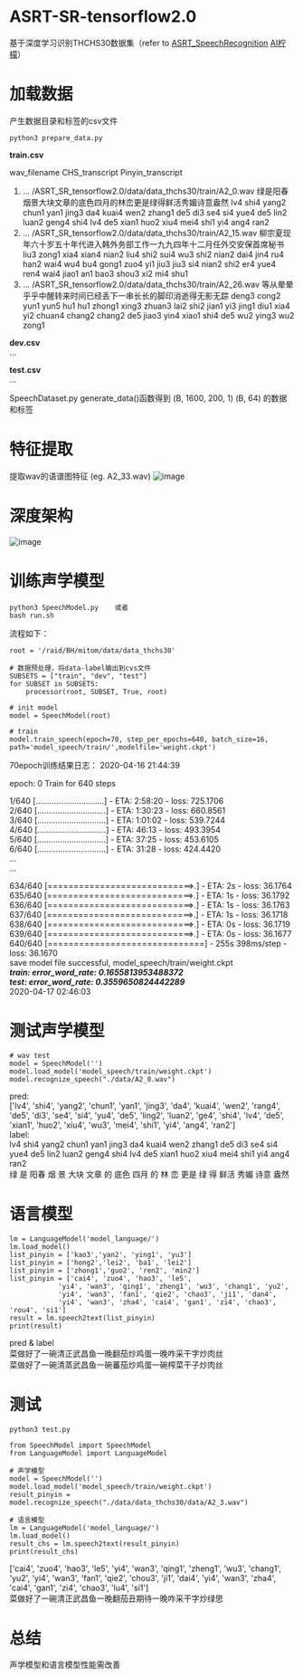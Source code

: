 # ASRT-SR-tensorflow2.0
基于深度学习识别THCHS30数据集（refer to [ASRT_SpeechRecognition](https://github.com/nl8590687/ASRT_SpeechRecognition) [AI柠檬](https://blog.ailemon.me/2018/08/29/asrt-a-chinese-speech-recognition-system/)）

# 加载数据
产生数据目录和标签的csv文件
 
	python3 prepare_data.py 


**train.csv**

wav_filename     CHS_transcript      Pinyin_transcript  
1. ... /ASRT_SR_tensorflow2.0/data/data_thchs30/train/A2_0.wav  绿是阳春烟景大块文章的底色四月的林峦更是绿得鲜活秀媚诗意盎然	lv4 shi4 yang2 chun1 yan1 jing3 da4 kuai4 wen2 zhang1 de5 di3 se4 si4 yue4 de5 lin2 luan2 geng4 shi4 lv4 de5 xian1 huo2 xiu4 mei4 shi1 yi4 ang4 ran2
2. ... /ASRT_SR_tensorflow2.0/data/data_thchs30/train/A2_15.wav	柳宗夏现年六十岁五十年代进入韩外务部工作一九九四年十二月任外交安保首席秘书	liu3 zong1 xia4 xian4 nian2 liu4 shi2 sui4 wu3 shi2 nian2 dai4 jin4 ru4 han2 wai4 wu4 bu4 gong1 zuo4 yi1 jiu3 jiu3 si4 nian2 shi2 er4 yue4 ren4 wai4 jiao1 an1 bao3 shou3 xi2 mi4 shu1
3. ... /ASRT_SR_tensorflow2.0/data/data_thchs30/train/A2_26.wav	等从晕晕乎乎中醒转来时间已经丢下一串长长的脚印消逝得无影无踪	deng3 cong2 yun1 yun5 hu1 hu1 zhong1 xing3 zhuan3 lai2 shi2 jian1 yi3 jing1 diu1 xia4 yi2 chuan4 chang2 chang2 de5 jiao3 yin4 xiao1 shi4 de5 wu2 ying3 wu2 zong1  

**dev.csv**  
...   

**test.csv**  
...  

SpeechDataset.py generate_data()函数得到  (B, 1600, 200, 1)  (B, 64) 的数据和标签


# 特征提取
提取wav的语谱图特征 (eg. A2_33.wav)
![image](https://github.com/Mitomzhou/ASRT_SR_tensorflow2.0/blob/master/image/spectrogram.png)


# 深度架构
![image](https://github.com/Mitomzhou/ASRT_SR_tensorflow2.0/blob/master/image/frame.png)


# 训练声学模型
	
	python3 SpeechModel.py    或者
	bash run.sh
	
流程如下：
    
    root = '/raid/BH/mitom/data/data_thchs30'
     
    # 数据预处理，将data-label输出到cvs文件
    SUBSETS = ["train", "dev", "test"]
    for SUBSET in SUBSETS:
        processor(root, SUBSET, True, root)
    
    # init model
    model = SpeechModel(root)
     
    # train
    model.train_speech(epoch=70, step_per_epochs=640, batch_size=16, path='model_speech/train/',modelfile='weight.ckpt')  
    
70epoch训练结果日志：
2020-04-16 21:44:39

epoch:  0
Train for 640 steps

  1/640 [..............................] - ETA: 2:58:20 - loss: 725.1706  
  2/640 [..............................] - ETA: 1:30:23 - loss: 660.8561  
  3/640 [..............................] - ETA: 1:01:02 - loss: 539.7244  
  4/640 [..............................] - ETA: 46:13 - loss: 493.3954    
  5/640 [..............................] - ETA: 37:25 - loss: 453.6105  
  6/640 [..............................] - ETA: 31:28 - loss: 424.4420  
  ...  
  ...  
  
634/640 [============================>.] - ETA: 2s - loss: 36.1764  
635/640 [============================>.] - ETA: 1s - loss: 36.1792  
636/640 [============================>.] - ETA: 1s - loss: 36.1763  
637/640 [============================>.] - ETA: 1s - loss: 36.1718  
638/640 [============================>.] - ETA: 0s - loss: 36.1719  
639/640 [============================>.] - ETA: 0s - loss: 36.1677  
640/640 [==============================] - 255s 398ms/step - loss: 36.1670  
save model file successful,  model_speech/train/weight.ckpt  
***train: error_word_rate:  0.1655813953488372***  
***test: error_word_rate:  0.3559650824442289***  
2020-04-17 02:46:03  

   

# 测试声学模型

    # wav test
    model = SpeechModel('')
    model.load_model('model_speech/train/weight.ckpt')
    model.recognize_speech("./data/A2_0.wav")  

pred:     
['lv4', 'shi4', 'yang2', 'chun1', 'yan1', 'jing3', 'da4', 'kuai4', 'wen2', 'rang4', 'de5', 'di3', 'se4', 'si4', 'yu4', 'de5', 'ling2', 'luan2', 'ge4', 'shi4', 'lv4', 'de5', 'xian1', 'huo2', 'xiu4', 'wu3', 'mei4', 'shi1', 'yi4', 'ang4', 'ran2']  
label:  
lv4 shi4 yang2 chun1 yan1 jing3 da4 kuai4 wen2 zhang1 de5 di3 se4 si4 yue4 de5 lin2 luan2 geng4 shi4 lv4 de5 xian1 huo2 xiu4 mei4 shi1 yi4 ang4 ran2  
绿 是 阳春 烟 景 大块 文章 的 底色 四月 的 林 峦 更是 绿 得 鲜活 秀媚 诗意 盎然

    
# 语言模型
	lm = LanguageModel('model_language/')
    lm.load_model()
    list_pinyin = ['kao3','yan2', 'ying1', 'yu3']
    list_pinyin = ['hong2','lei2', 'ba1', 'lei2']
    list_pinyin = ['zhong1','guo2', 'ren2', 'min2']
    list_pinyin = ['cai4', 'zuo4', 'hao3', 'le5', 
    			'yi4', 'wan3', 'qing1', 'zheng1', 'wu3', 'chang1', 'yu2', 
                'yi4', 'wan3', 'fan1', 'qie2', 'chao3', 'ji1', 'dan4',
                'yi4', 'wan3', 'zha4', 'cai4', 'gan1', 'zi4', 'chao3', 'rou4', 'si1']
    result = lm.speech2text(list_pinyin)
    print(result)

pred & label  
菜做好了一碗清正武昌鱼一晚翻茄炒鸡蛋一晚咋采干字炒肉丝  
菜做好了一碗清蒸武昌鱼一碗蕃茄炒鸡蛋一碗榨菜干子炒肉丝  

# 测试
	python3 test.py

	from SpeechModel import SpeechModel
	from LanguageModel import LanguageModel
	
	# 声学模型
	model = SpeechModel('')
	model.load_model('model_speech/train/weight.ckpt')
	result_pinyin = model.recognize_speech("./data/data_thchs30/data/A2_3.wav")
	
	# 语言模型
	lm = LanguageModel('model_language/')
	lm.load_model()
	result_chs = lm.speech2text(result_pinyin)
	print(result_chs)

['cai4', 'zuo4', 'hao3', 'le5', 'yi4', 'wan3', 'qing1', 'zheng1', 'wu3', 'chang1', 'yu2', 'yi4', 'wan3', 'fan1', 'qie2', 'chou3', 'ji1', 'dai4', 'yi4', 'wan3', 'zha4', 'cai4', 'gan1', 'zi4', 'chao3', 'lu4', 'si1']  
菜做好了一碗清正武昌鱼一晚翻茄丑期待一晚咋采干字炒绿思  

# 总结
声学模型和语言模型性能需改善
	





